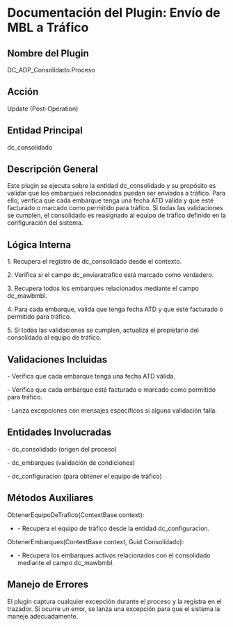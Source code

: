 # Documentación del Plugin: Envío de MBL a Tráfico

## Nombre del Plugin

DC_ADP_Consolidado.Proceso

## Acción

Update (Post-Operation)

## Entidad Principal

dc_consolidado

## Descripción General

Este plugin se ejecuta sobre la entidad dc_consolidado y su propósito es
validar que los embarques relacionados puedan ser enviados a tráfico.
Para ello, verifica que cada embarque tenga una fecha ATD válida y que
esté facturado o marcado como permitido para tráfico. Si todas las
validaciones se cumplen, el consolidado es reasignado al equipo de
tráfico definido en la configuración del sistema.

## Lógica Interna

1\. Recupera el registro de dc_consolidado desde el contexto.

2\. Verifica si el campo dc_enviaratrafico está marcado como verdadero.

3\. Recupera todos los embarques relacionados mediante el campo
dc_mawbmbl.

4\. Para cada embarque, valida que tenga fecha ATD y que esté facturado
o permitido para tráfico.

5\. Si todas las validaciones se cumplen, actualiza el propietario del
consolidado al equipo de tráfico.

## Validaciones Incluidas

\- Verifica que cada embarque tenga una fecha ATD válida.

\- Verifica que cada embarque esté facturado o marcado como permitido
para tráfico.

\- Lanza excepciones con mensajes específicos si alguna validación
falla.

## Entidades Involucradas

\- dc_consolidado (origen del proceso)

\- dc_embarques (validación de condiciones)

\- dc_configuracion (para obtener el equipo de tráfico)

## Métodos Auxiliares

ObtenerEquipoDeTrafico(ContextBase context):

- \- Recupera el equipo de tráfico desde la entidad dc_configuracion.

ObtenerEmbarques(ContextBase context, Guid Consolidado):

- \- Recupera los embarques activos relacionados con el consolidado
  mediante el campo dc_mawbmbl.

## Manejo de Errores

El plugin captura cualquier excepción durante el proceso y la registra
en el trazador. Si ocurre un error, se lanza una excepción para que el
sistema la maneje adecuadamente.
